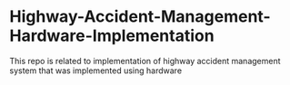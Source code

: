 # Highway-Accident-Management-Hardware-Implementation

This repo is related to implementation of highway accident management system that was implemented using hardware
